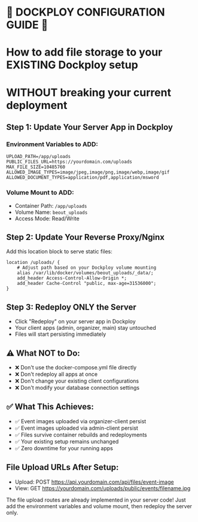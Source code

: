 # 🚨 DOCKPLOY CONFIGURATION GUIDE 🚨
# How to add file storage to your EXISTING Dockploy setup
# WITHOUT breaking your current deployment

## Step 1: Update Your Server App in Dockploy

### Environment Variables to ADD:
```
UPLOAD_PATH=/app/uploads
PUBLIC_FILES_URL=https://yourdomain.com/uploads
MAX_FILE_SIZE=10485760
ALLOWED_IMAGE_TYPES=image/jpeg,image/png,image/webp,image/gif
ALLOWED_DOCUMENT_TYPES=application/pdf,application/msword
```

### Volume Mount to ADD:
- Container Path: `/app/uploads`
- Volume Name: `beout_uploads`
- Access Mode: Read/Write

## Step 2: Update Your Reverse Proxy/Nginx

Add this location block to serve static files:
```nginx
location /uploads/ {
    # Adjust path based on your Dockploy volume mounting
    alias /var/lib/docker/volumes/beout_uploads/_data/;
    add_header Access-Control-Allow-Origin *;
    add_header Cache-Control "public, max-age=31536000";
}
```

## Step 3: Redeploy ONLY the Server

- Click "Redeploy" on your server app in Dockploy
- Your client apps (admin, organizer, main) stay untouched
- Files will start persisting immediately

## ⚠️ What NOT to Do:
- ❌ Don't use the docker-compose.yml file directly
- ❌ Don't redeploy all apps at once
- ❌ Don't change your existing client configurations
- ❌ Don't modify your database connection settings

## ✅ What This Achieves:
- ✅ Event images uploaded via organizer-client persist
- ✅ Event images uploaded via admin-client persist
- ✅ Files survive container rebuilds and redeployments
- ✅ Your existing setup remains unchanged
- ✅ Zero downtime for your running apps

## File Upload URLs After Setup:
- Upload: POST https://api.yourdomain.com/api/files/event-image
- View: GET https://yourdomain.com/uploads/public/events/filename.jpg

The file upload routes are already implemented in your server code!
Just add the environment variables and volume mount, then redeploy the server only.
